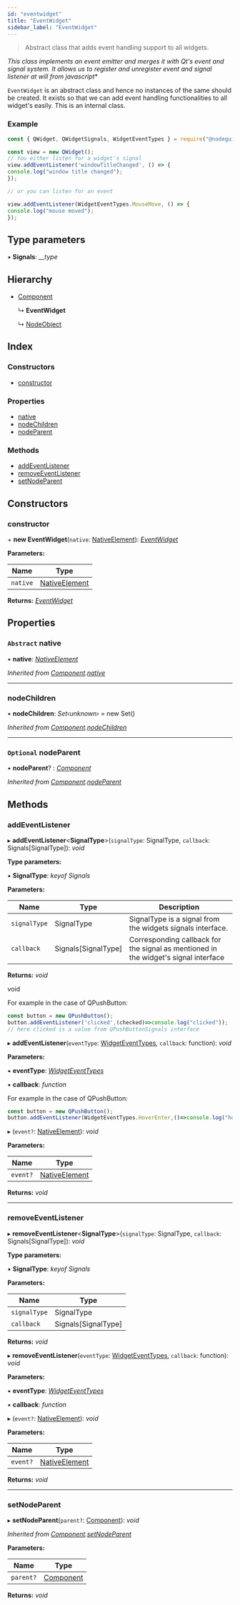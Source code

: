 ```yaml
---
id: "eventwidget"
title: "EventWidget"
sidebar_label: "EventWidget"
---
```


> Abstract class that adds event handling support to all widgets.

*This class implements an event emitter and merges it with Qt's event and signal system. It allows us to register and unregister event and signal listener at will from javascript**

`EventWidget` is an abstract class and hence no instances of the same should be created. It exists so that we can add event handling functionalities to all widget's easily. This is an internal class.

### Example

```javascript
const { QWidget, QWidgetSignals, WidgetEventTypes } = require("@nodegui/nodegui");

const view = new QWidget();
// You either listen for a widget's signal
view.addEventListener('windowTitleChanged', () => {
console.log("window title changed");
});

// or you can listen for an event

view.addEventListener(WidgetEventTypes.MouseMove, () => {
console.log("mouse moved");
});
```

## Type parameters

▪ **Signals**: *__type*

## Hierarchy

* [Component](component.md)

  ↳ **EventWidget**

  ↳ [NodeObject](nodeobject.md)

## Index

### Constructors

* [constructor](eventwidget.md#constructor)

### Properties

* [native](eventwidget.md#abstract-native)
* [nodeChildren](eventwidget.md#nodechildren)
* [nodeParent](eventwidget.md#optional-nodeparent)

### Methods

* [addEventListener](eventwidget.md#addeventlistener)
* [removeEventListener](eventwidget.md#removeeventlistener)
* [setNodeParent](eventwidget.md#setnodeparent)

## Constructors

###  constructor

\+ **new EventWidget**(`native`: [NativeElement](../globals.md#nativeelement)): *[EventWidget](eventwidget.md)*

**Parameters:**

Name | Type |
------ | ------ |
`native` | [NativeElement](../globals.md#nativeelement) |

**Returns:** *[EventWidget](eventwidget.md)*

## Properties

### `Abstract` native

• **native**: *[NativeElement](../globals.md#nativeelement)*

*Inherited from [Component](component.md).[native](component.md#abstract-native)*

___

###  nodeChildren

• **nodeChildren**: *Set‹unknown›* =  new Set()

*Inherited from [Component](component.md).[nodeChildren](component.md#nodechildren)*

___

### `Optional` nodeParent

• **nodeParent**? : *[Component](component.md)*

*Inherited from [Component](component.md).[nodeParent](component.md#optional-nodeparent)*

## Methods

###  addEventListener

▸ **addEventListener**<**SignalType**>(`signalType`: SignalType, `callback`: Signals[SignalType]): *void*

**Type parameters:**

▪ **SignalType**: *keyof Signals*

**Parameters:**

Name | Type | Description |
------ | ------ | ------ |
`signalType` | SignalType | SignalType is a signal from the widgets signals interface. |
`callback` | Signals[SignalType] | Corresponding callback for the signal as mentioned in the widget's signal interface |

**Returns:** *void*

void

For example in the case of QPushButton:
```js
const button = new QPushButton();
button.addEventListener('clicked',(checked)=>console.log("clicked"));
// here clicked is a value from QPushButtonSignals interface
```

▸ **addEventListener**(`eventType`: [WidgetEventTypes](../enums/widgeteventtypes.md), `callback`: function): *void*

**Parameters:**

▪ **eventType**: *[WidgetEventTypes](../enums/widgeteventtypes.md)*

▪ **callback**: *function*

For example in the case of QPushButton:
```js
const button = new QPushButton();
button.addEventListener(WidgetEventTypes.HoverEnter,()=>console.log("hovered"));
```

▸ (`event?`: [NativeElement](../globals.md#nativeelement)): *void*

**Parameters:**

Name | Type |
------ | ------ |
`event?` | [NativeElement](../globals.md#nativeelement) |

**Returns:** *void*

___

###  removeEventListener

▸ **removeEventListener**<**SignalType**>(`signalType`: SignalType, `callback`: Signals[SignalType]): *void*

**Type parameters:**

▪ **SignalType**: *keyof Signals*

**Parameters:**

Name | Type |
------ | ------ |
`signalType` | SignalType |
`callback` | Signals[SignalType] |

**Returns:** *void*

▸ **removeEventListener**(`eventType`: [WidgetEventTypes](../enums/widgeteventtypes.md), `callback`: function): *void*

**Parameters:**

▪ **eventType**: *[WidgetEventTypes](../enums/widgeteventtypes.md)*

▪ **callback**: *function*

▸ (`event?`: [NativeElement](../globals.md#nativeelement)): *void*

**Parameters:**

Name | Type |
------ | ------ |
`event?` | [NativeElement](../globals.md#nativeelement) |

**Returns:** *void*

___

###  setNodeParent

▸ **setNodeParent**(`parent?`: [Component](component.md)): *void*

*Inherited from [Component](component.md).[setNodeParent](component.md#setnodeparent)*

**Parameters:**

Name | Type |
------ | ------ |
`parent?` | [Component](component.md) |

**Returns:** *void*
